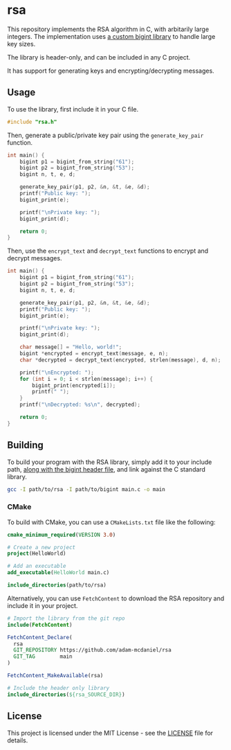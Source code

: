 # rsa

This repository implements the RSA algorithm in C, with arbitarily large integers. The implementation uses [a custom bigint library](https://github.com/adam-mcdaniel/bigint) to handle large key sizes.

The library is header-only, and can be included in any C project.

It has support for generating keys and encrypting/decrypting messages.

## Usage

To use the library, first include it in your C file.

```c
#include "rsa.h"
```

Then, generate a public/private key pair using the `generate_key_pair` function.

```c
int main() {
    bigint p1 = bigint_from_string("61");
    bigint p2 = bigint_from_string("53");
    bigint n, t, e, d;

    generate_key_pair(p1, p2, &n, &t, &e, &d);
    printf("Public key: ");
    bigint_print(e);

    printf("\nPrivate key: ");
    bigint_print(d);

    return 0;
}
```

Then, use the `encrypt_text` and `decrypt_text` functions to encrypt and decrypt messages.

```c
int main() {
    bigint p1 = bigint_from_string("61");
    bigint p2 = bigint_from_string("53");
    bigint n, t, e, d;

    generate_key_pair(p1, p2, &n, &t, &e, &d);
    printf("Public key: ");
    bigint_print(e);

    printf("\nPrivate key: ");
    bigint_print(d);

    char message[] = "Hello, world!";
    bigint *encrypted = encrypt_text(message, e, n);
    char *decrypted = decrypt_text(encrypted, strlen(message), d, n);

    printf("\nEncrypted: ");
    for (int i = 0; i < strlen(message); i++) {
        bigint_print(encrypted[i]);
        printf(" ");
    }
    printf("\nDecrypted: %s\n", decrypted);

    return 0;
}
```

## Building

To build your program with the RSA library, simply add it to your include path, [along with the bigint header file](https://github.com/adam-mcdaniel/bigint), and link against the C standard library.

```bash
gcc -I path/to/rsa -I path/to/bigint main.c -o main
```

### CMake

To build with CMake, you can use a `CMakeLists.txt` file like the following:

```cmake
cmake_minimum_required(VERSION 3.0)

# Create a new project
project(HelloWorld)

# Add an executable
add_executable(HelloWorld main.c)

include_directories(path/to/rsa)
```

Alternatively, you can use `FetchContent` to download the RSA repository and include it in your project.

```cmake
# Import the library from the git repo
include(FetchContent)

FetchContent_Declare(
  rsa
  GIT_REPOSITORY https://github.com/adam-mcdaniel/rsa
  GIT_TAG        main
)

FetchContent_MakeAvailable(rsa)

# Include the header only library
include_directories(${rsa_SOURCE_DIR})
```

## License

This project is licensed under the MIT License - see the [LICENSE](LICENSE) file for details.